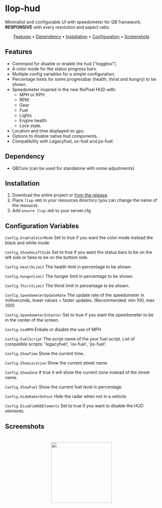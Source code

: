 # llop-hud

Minimalist and configurable UI with speedometer for QB framework, **RESPONSIVE** with every resolution and aspect ratio.

<p align="center">
  <a href="#features">Features</a> •
  <a href="#dependency">Dependency</a> •
  <a href="#installation">Installation</a> •
  <a href="#configuration-variables">Configuration</a> •
  <a href="#screenshots">Screenshots</a>
</p>

## Features

 - Command for disable or enable the hud ("toggleui").
 - A color mode for the status progress bars. 
 - Multiple config variables for a simple configuration.
 - Percentage limits for some progressbar (health, thirst and hungry) to be shown.
 - Speedometer inspired in the new NoPixel HUD with:
     - MPH or KPH
     - RPM
     - Gear
     - Fuel
     - Lights
     - Engine health
     - Lock state.
 - Location and time displayed on gps.
 - Options to disable native hud components.
 - Compatibility with Legacyfuel, ox-fuel and ps-fuel.

## Dependency

 - QBCore (can be used for standalone with some adjustments)

## Installation

1.  Download the entire project or [from the release](https://github.com/Llop-Estepari/llop-HUD/releases/tag/v1.0.0).
2.  Place `llop-HUD` in your resources directory (you can change the name of the resouce).
3.  Add `ensure llop-HUD` to your server.cfg

## Configuration Variables

`Config.EnableColorMode` Set to true if you want the color mode instead the black and white mode.

`Config.ShowOnLeftSide`  Set to true if you want the status bars to be on the left side or false to be on the bottom side.

`Config.HealthLimit` The health limit in percentage to be shown.

`Config.HungerLimit` The hunger limit in percentage to be shown.

`Config.ThirstLimit` The thirst limit in percentage to be shown.

`Config.SpeedometerUpdateRate` The update rate of the speedometer in milliseconds, lower values = faster updates. (Recommended: min 100, max 300)

`Config.SpeedometerInCenter` Set to true if you want the speedometer to be in the center of the screen.

`Config.UseMPH` Enbale or disable the use of MPH

`Config.FuelScript` The script name of the your fuel script. List of compatible scripts: 'legacyfuel', 'ox-fuel', 'ps-fuel'.

`Config.ShowTime` Show the current time.

`Config.ShowLocation` Show the current street name.

`Config.ShowZone` If true it will show the current zone instead of the street name.

`Config.ShowFuel` Show the current fuel level in percentage.

`Config.HideRadarOnFoot` Hide the radar when not in a vehicle

`Config.DisableHUDElements` Set to true if you want to disable the HUD elements.

## Screenshots


<h1 align="center">
  <a href="https://www.youtube.com/watch?v=eVrYbKBrI7o" target="_blank"><img src="https://external-content.duckduckgo.com/iu/?u=https%3A%2F%2Fbloomerang.co%2Fwp-content%2Fuploads%2F2019%2F06%2FDonate.png&f=1&nofb=1&ipt=9710f382a05bc1aae123e287c309eb5236d4e5aca8608e7c10874324fd64a82c&ipo=images" alt="" width="200"></a>
</h1>
